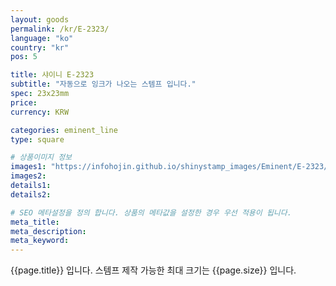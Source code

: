 ```yaml
---
layout: goods
permalink: /kr/E-2323/
language: "ko"
country: "kr"
pos: 5

title: 샤이니 E-2323
subtitle: "자동으로 잉크가 나오는 스템프 입니다."
spec: 23x23mm
price: 
currency: KRW

categories: eminent_line
type: square

# 상품이미지 정보
images1: "https://infohojin.github.io/shinystamp_images/Eminent/E-2323/E-2323_1.jpg"
images2:
details1:
details2:    

# SEO 메타설정을 정의 합니다. 상품의 메타값을 설정한 경우 우선 적용이 됩니다.
meta_title: 
meta_description:
meta_keyword:
---
```


{{page.title}} 입니다. 스템프 제작 가능한 최대 크기는 {{page.size}} 입니다.
